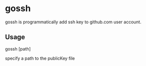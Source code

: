 # gossh
  gossh is  programmatically add ssh key to github.com user account.

## Usage
gossh [path]

specify a path to the publicKey file
